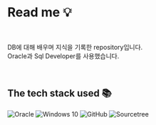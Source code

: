 # Read me 💡

<br>

DB에 대해 배우며 지식을 기록한 repository입니다.<br>
Oracle과 Sql Developer를 사용했습니다.

<br>

## The tech stack used 📚
![Oracle](https://img.shields.io/badge/Oracle-F80000?style=flat&logo=Oracle&logoColor=white)
![Windows 10](https://img.shields.io/badge/windows10-0078D6?style=flat&logo=windows10&logoColor=white)
![GitHub](https://img.shields.io/badge/github-181717?style=flat&logo=github&logoColor=white)
![Sourcetree](https://img.shields.io/badge/sourcetree-0052CC?style=flat&logo=sourcetree&logoColor=white)

<br>
